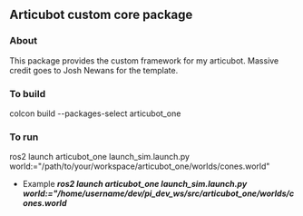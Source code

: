 ## Articubot custom core package

### About

This package provides the custom framework for my articubot. Massive credit goes to Josh Newans for the template. 

### To build

colcon build --packages-select articubot_one

### To run

ros2 launch articubot_one launch_sim.launch.py world:="/path/to/your/workspace/articubot_one/worlds/cones.world"

- Example ***ros2 launch articubot_one launch_sim.launch.py world:="/home/username/dev/pi_dev_ws/src/articubot_one/worlds/cones.world***

